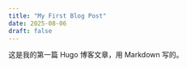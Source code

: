 ```yaml
---
title: "My First Blog Post"
date: 2025-08-06
draft: false
---
```


这是我的第一篇 Hugo 博客文章，用 Markdown 写的。
